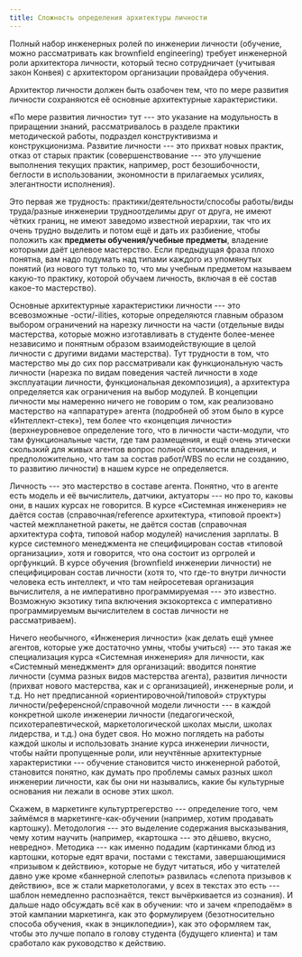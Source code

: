 ```yaml
---
title: Сложность определения архитектуры личности
---
```


Полный набор инженерных ролей по инженерии личности (обучение, можно
рассматривать как brownfield engineering) требует инженерной роли
архитектора личности, который тесно сотрудничает (учитывая закон Конвея)
с архитектором организации провайдера обучения.

Архитектор личности должен быть озабочен тем, что по мере развития
личности сохраняются её основные архитектурные характеристики.

«По мере развития личности» тут --- это указание на модульность в
приращении знаний, рассматривалось в разделе практики методической
работы, подраздел конструктивизма и конструкционизма. Развитие
личности --- это прихват новых практик, отказ от старых практик
(совершенствование --- это улучшение выполнения текущих практик,
например, рост безошибочности, беглости в использовании, экономности в
прилагаемых усилиях, элегантности исполнения).

Это первая же трудность: практики/деятельности/способы работы/виды
труда/разные инженерии трудноотделимы друг от друга, не имеют чётких
границ, не имеют заведомо известной иерархии, так что их очень трудно
выделить и потом ещё и дать их разбиение, чтобы положить как **предметы
обучения/учебные предметы**, владение которыми даёт целевое мастерство.
Если предыдущая фраза плохо понятна, вам надо подумать над типами
каждого из упомянутых понятий (из нового тут только то, что мы учебным
предметом называем какую-то практику, которой обучаем личность, включая
в её состав какое-то мастерство).

Основные архитектурные характеристики личности --- это всевозможные
-ости/-ilities, которые определяются главным образом выбором ограничений
на нарезку личности на части (отдельные виды мастерства, которые можно
изготавливать в студенте более-менее независимо и понятным образом
взаимодействующие в целой личности с другими видами мастерства). Тут
трудности в том, что мастерство мы до сих пор рассматривали как
функциональную часть личности (нарезка по видам поведения частей
личности в ходе эксплуатации личности, функциональная декомпозиция), а
архитектура определяется как ограничения на выбор модулей. В концепции
личности мы намеренно ничего не говорим о том, как реализовано
мастерство на «аппаратуре» агента (подробней об этом было в курсе
«Интеллект-стек»), тем более что «концепция личности» (верхнеуровневое
определение того, что в личности части-модули, что там функциональные
части, где там размещения, и ещё очень этически скользкий для живых
агентов вопрос полной стоимости владения, и предположительно, что там за
состав работ/WBS по если не созданию, то развитию личности) в нашем
курсе не определяется.

Личность --- это мастерство в составе агента. Понятно, что в агенте есть
модель и её вычислитель, датчики, актуаторы --- но про то, каковы они, в
наших курсах не говорится. В курсе «Системная инженерия» не даётся
состав (справочная/reference архитектура, «типовой проект») частей
межпланетной ракеты, не даётся состав (справочная архитектура софта,
типовой набор модулей) начисления зарплаты. В курсе системного
менеджмента не специфицирован состав «типовой организации», хотя и
говорится, что она состоит из оргролей и оргфункций. В курсе обучения
(brownfield инженерии личности) не специфицирован состав личности (хотя
то, что где-то внутри личности человека есть интеллект, и что там
нейросетевая организация вычислителя, а не императивно программируемая
--- это известно. Возможную экзотику типа включения экзокортекса с
императивно программируемым вычислителем в состав личности не
рассматриваем).

Ничего необычного, «Инженерия личности» (как делать ещё умнее агентов,
которые уже достаточно умны, чтобы учиться) --- это такая же
специализация курса «Системная инженерия» для личности, как «Системный
менеджмент» для организаций: вводится понятие личности (сумма разных
видов мастерства агента), развития личности (прихват нового мастерства,
как и с организацией), инженерные роли, и т.д. Но нет предписанной
«ориентировочной/типовой» структуры личности/референсной/справочной
модели личности --- в каждой конкретной школе инженерии личности
(педагогической, психотерапевтической, маркетологической школах мысли,
школах лидерства, и т.д.) она будет своя. Но можно поглядеть на работы
каждой школы и использовать знание курса инженерии личности, чтобы найти
пропущенные роли, или неучтённые архитектурные характеристики ---
обучение становится чисто инженерной работой, становится понятно, как
думать про проблемы самых разных школ инженерии личности, как бы они ни
назывались, какие бы культурные основания ни лежали в основе этих школ.

Скажем, в маркетинге культуртрегерство --- определение того, чем
займёмся в маркетинге-как-обучении (например, хотим продавать картошку).
Методология --- это выделение содержания высказывания, чему хотим
научить (например, «картошка --- это дёшево, вкусно, невредно».
Методика --- как именно подадим (картинками блюд из картошки, которые
едят врачи, постами с текстами, завершающимися «призывом к действию»,
которые не будут читаться, ибо у читателей давно уже кроме «баннерной
слепоты» развилась «слепота призывов к действию», все ж стали
маркетологами, у всех в текстах это есть --- шаблон немедленно
распознаётся, текст вычёркивается из сознания). И дальше надо обсуждать
всё как в обучении: что и зачем «преподаём» в этой кампании маркетинга,
как это формулируем (безотносительно способа обучения, «как в
энциклопедии»), как это оформляем так, чтобы это лучше попало в голову
студента (будущего клиента) и там сработало как руководство к действию.
